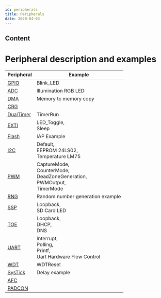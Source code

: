 ```yaml
---
id: peripherals
title: Peripherals
date: 2020-04-03
---
```



## Content

# Peripheral description and examples
|Peripheral                                                                           | Example                                                                          |
|-------------------------------------------------------------------------------------|----------------------------------------------------------------------------------|
|[GPIO](http://wizwiki.net/wiki/doku.php?id=products:w7500P:peripherals:gpio)          |Blink_LED|
|[ADC](http://wizwiki.net/wiki/doku.php?id=products:w7500P:peripherals:adc)            |Illumination RGB LED                                                            | 
|[DMA](http://wizwiki.net/wiki/doku.php?id=products:w7500P:peripherals:dma)            |Memory to memory copy|
|[CRG](http://wizwiki.net/wiki/doku.php?id=products:w7500P:peripherals:crg)            |     |
|[DualTimer](http://wizwiki.net/wiki/doku.php?id=products:w7500P:peripherals:dualtimer)|TimerRun|
|[EXTI](http://wizwiki.net/wiki/doku.php?id=products:w7500P:peripherals:exti)          |LED_Toggle,<br /> Sleep|
|[Flash](http://wizwiki.net/wiki/doku.php?id=products:w7500P:peripherals:flash)        |IAP Example|
|[I2C](http://wizwiki.net/wiki/doku.php?id=products:w7500P:peripherals:i2c)            |Default,<br /> EEPROM 24LS02,<br /> Temperature LM75|
|[PWM](http://wizwiki.net/wiki/doku.php?id=products:w7500P:peripherals:pwm)            |CaptureMode,<br />CounterMode,<br /> DeadZoneGeneration,<br /> PWMOutput,<br /> TimerMode|
|[RNG](http://wizwiki.net/wiki/doku.php?id=products:w7500P:peripherals:rng)            |Random number generation example|
|[SSP](http://wizwiki.net/wiki/doku.php?id=products:w7500P:peripherals:ssp)            |Loopback,<br />SD Card LED
|[TOE](http://wizwiki.net/wiki/doku.php?id=products:w7500P:peripherals:toe)            |Loopback,<br /> DHCP,<br /> DNS|
|[UART](http://wizwiki.net/wiki/doku.php?id=products:w7500P:peripherals:uart)          |Interrupt,<br /> Polling,<br /> Printf,<br /> Uart Hardware Flow Control|
|[WDT](http://wizwiki.net/wiki/doku.php?id=products:w7500P:peripherals:wdt)            |WDTReset|
|[SysTick](http://wizwiki.net/wiki/doku.php?id=products:w7500P:peripherals:systick)    | Delay example|
|[AFC](http://wizwiki.net/wiki/doku.php?id=products:w7500P:peripherals:afc)            |     |
|[PADCON](http://wizwiki.net/wiki/doku.php?id=products:w7500P:peripherals:padcon)      |     |
